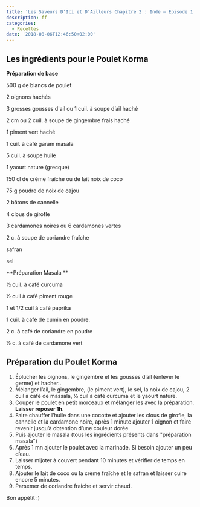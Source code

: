 ```yaml
---
title: 'Les Saveurs D’Ici et D’Ailleurs Chapitre 2 : Inde – Episode 1 : Poulet Korma'
description: ff
categories:
  - Recettes
date: '2018-08-06T12:46:50+02:00'
---
```

## Les ingrédients pour le Poulet Korma

**Préparation de base**

500 g de blancs de poulet

2  oignons hachés

3 grosses gousses d'ail ou 1 cuil. à soupe d’ail haché

2 cm ou 2 cuil. à soupe de gingembre frais haché

1 piment  vert haché

1 cuil. à café garam masala

5 cuil. à soupe huile

1 yaourt nature (grecque)

150 cl de crème fraîche ou de lait noix de coco

75 g poudre de noix de cajou

2 bâtons de cannelle

4 clous de girofle

3 cardamones noires ou 6 cardamones vertes

2 c. à soupe de coriandre fraîche

safran 

sel

**Préparation Masala
**

½ cuil. à café curcuma

½ cuil à café piment rouge

 1 et 1/2  cuil à café paprika

1 cuil.  à café de cumin en poudre.

2 c. à café de coriandre en poudre

½ c. à café de cardamone vert



## Préparation du Poulet Korma

1. Éplucher les oignons, le gingembre  et les gousses d’ail (enlever le germe) et hacher..
2. Mélanger l’ail, le gingembre, (le piment vert), le sel, la noix de cajou, 2 cuil à café de massala, ½ cuil  à café curcuma  et le yaourt nature.
3. Couper le poulet en petit morceaux et mélanger les avec la préparation. **Laisser reposer 1h**.
4. Faire chauffer l’huile dans une cocotte et ajouter les clous de girofle, la cannelle et la cardamone noire, après 1 minute ajouter 1 oignon et faire revenir jusqu’à obtention d’une couleur dorée 
5. Puis ajouter le masala (tous les ingrédients présents dans "préparation masala")
6. Après 1 mn ajouter le poulet avec la marinade. Si besoin ajouter un peu d’eau.
7. Laisser mijoter à couvert pendant 10 minutes et vérifier de temps en temps.
8. Ajouter le lait de coco ou la crème fraîche et le safran et laisser cuire encore 5 minutes.
9. Parsemer de coriandre fraiche et servir chaud.

Bon appétit :)
